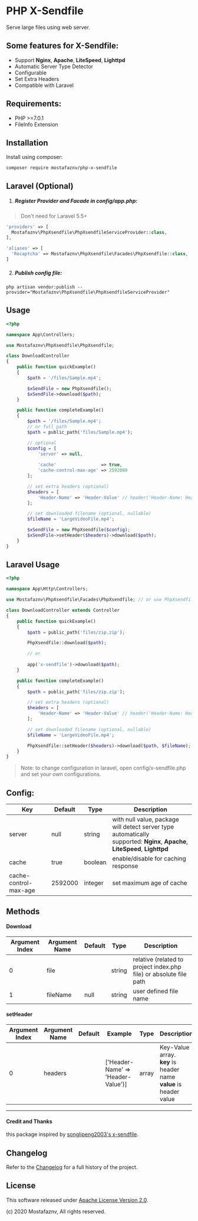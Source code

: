 # PHP X-Sendfile
Serve large files using web server.  

## Some features for X-Sendfile:
- Support **Nginx**, **Apache**, **LiteSpeed**, **Lighttpd**
- Automatic Server Type Detector
- Configurable
- Set Extra Headers
- Compatible with Laravel

## Requirements:
- PHP >=7.0.1
- FileInfo Extension

## Installation
Install using composer:
```shell
composer require mostafaznv/php-x-sendfile
```


## Laravel (Optional) 
1. ##### Register Provider and Facade in config/app.php:
> Don't need for Laravel 5.5+

```php
'providers' => [
  Mostafaznv\PhpXsendfile\PhpXsendfileServiceProvider::class,
],

'aliases' => [
  'Recaptcha' => Mostafaznv\PhpXsendfile\Facades\PhpXsendfile::class,
]
```

2. ##### Publish config file:
```shell
php artisan vendor:publish --provider="Mostafaznv\PhpXsendfile\PhpXsendfileServiceProvider"
```

## Usage
```php
<?php

namespace App\Controllers;

use Mostafaznv\PhpXsendfile\PhpXsendfile;

class DownloadController
{
    public function quickExample()
    {
        $path = '/files/Sample.mp4';

        $xSendFile = new PhpXsendfile();
        $xSendFile->download($path);
    }

    public function completeExample()
    {
        $path = '/files/Sample.mp4';
        // or full path
        $path = public_path('files/Sample.mp4');

        // optional
        $config = [
            'server' => null,
            
            'cache'                 => true,
            'cache-control-max-age' => 2592000
        ];

        // set extra headers (optional)
        $headers = [
            'Header-Name' => 'Header-Value' // header('Header-Name: Header-Value')
        ];

        // set downloaded filename (optional, nullable)
        $fileName = 'LargeVideoFile.mp4';

        $xSendFile = new PhpXsendfile($config);
        $xSendFile->setHeader($headers)->download($path);
    }
}

```

## Laravel Usage
```php
<?php

namespace App\Http\Controllers;

use Mostafaznv\PhpXsendfile\Facades\PhpXsendfile; // or use PhpXsendfile;

class DownloadController extends Controller
{
    public function quickExample()
    {
        $path = public_path('files/zip.zip');

        PhpXsendfile::download($path);

        // or
        
        app('x-sendfile')->download($path);
    }

    public function completeExample()
    {
        $path = public_path('files/zip.zip');

        // set extra headers (optional)
        $headers = [
            'Header-Name' => 'Header-Value' // header('Header-Name: Header-Value')
        ];

        // set downloaded filename (optional, nullable)
        $fileName = 'LargeVideoFile.mp4';

        PhpXsendfile::setHeader($headers)->download($path, $fileName);
    }
}
```
> Note: to change configuration in laravel, open config/x-sendfile.php and set your own configurations.  


## Config:
| Key                   | Default | Type    | Description                                                                                                                       |
|-----------------------|---------|---------|-----------------------------------------------------------------------------------------------------------------------------------|
| server                | null    | string  | with null value, package will detect server type automatically <br> supported: **Nginx**, **Apache**, **LiteSpeed**, **Lighttpd** |
| cache                 | true    | boolean | enable/disable for caching response                                                                                               |
| cache-control-max-age | 2592000 | integer | set maximum age of cache                                                                                                          |



## Methods

#### Download

| Argument Index | Argument Name | Default | Type   | Description                                                         |
|----------------|---------------|---------|--------|---------------------------------------------------------------------|
| 0              | file          |         | string | relative (related to project index.php file) or absolute file path  |
| 1              | fileName      | null    | string | user defined file name                                              |

#### setHeader
| Argument Index | Argument Name | Default | Example                             | Type   | Description                                                                                |
|----------------|---------------|---------|-------------------------------------|--------|--------------------------------------------------------------------------------------------|
| 0              | headers       |         | ['Header-Name' => 'Header-Value')]  | array  | Key-Value array. <br> **key** is header name <br> **value** is header value                                                                        |

______

#### Credit and Thanks
this package inspired by [songlipeng2003's x-sendfile](https://github.com/songlipeng2003/php-x-sendfile).

## Changelog
Refer to the [Changelog](CHANGELOG.md) for a full history of the project.

## License
This software released under [Apache License Version 2.0](LICENSE).

(c) 2020 Mostafaznv, All rights reserved.
